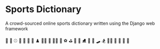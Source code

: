 # Sports Dictionary
A crowd-sourced online sports dictionary written using the Django web framework

🏈 🏸 ⚾ 🏀 🎱 🎳 🥊 ♟️ 🤼‍♂️ 🏏 🚴‍♂️ 🎣 ⚽ ⛳ 🏒 🏇 ⛸ 🏁 🏉 🛹 🏂 🏊‍♂️ 🏓 🎾 🥏 🏐